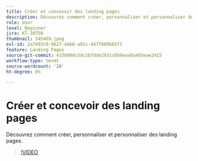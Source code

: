 ```yaml
---
title: Créer et concevoir des landing pages
description: Découvrez comment créer, personnaliser et personnaliser des landing pages.
role: User
level: Beginner
jira: KT-10750
thumbnail: 345469.jpeg
exl-id: 2a7493c0-9627-4eb8-a01c-447f889b65f1
feature: Landing Pages
source-git-commit: 433b00dc5dc1b7dde2931c6b9eaa8a403eae2415
workflow-type: tm+mt
source-wordcount: '28'
ht-degree: 0%

---
```


# Créer et concevoir des landing pages

Découvrez comment créer, personnaliser et personnaliser des landing pages.

>[!VIDEO](https://video.tv.adobe.com/v/345469/?quality=12&learn=on)
